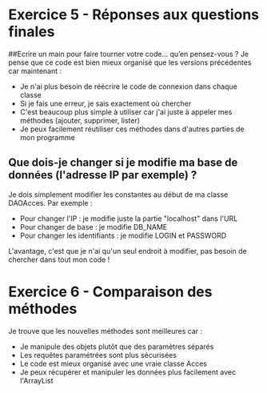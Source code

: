 # Exercice 5 - Réponses aux questions finales

##Ecrire un main pour faire tourner votre code… qu’en pensez-vous ?
Je pense que ce code est bien mieux organisé que les versions précédentes car maintenant :
* Je n'ai plus besoin de réécrire le code de connexion dans chaque classe
* Si je fais une erreur, je sais exactement où chercher
* C'est beaucoup plus simple à utiliser car j'ai juste à appeler mes méthodes (ajouter, supprimer, lister)
* Je peux facilement réutiliser ces méthodes dans d'autres parties de mon programme

## Que dois-je changer si je modifie ma base de données (l'adresse IP par exemple) ?
Je dois simplement modifier les constantes au début de ma classe DAOAcces. Par exemple :
* Pour changer l'IP : je modifie juste la partie "localhost" dans l'URL
* Pour changer de base : je modifie DB_NAME
* Pour changer les identifiants : je modifie LOGIN et PASSWORD

L'avantage, c'est que je n'ai qu'un seul endroit à modifier, pas besoin de chercher dans tout mon code !



# Exercice 6 - Comparaison des méthodes

Je trouve que les nouvelles méthodes sont meilleures car :
* Je manipule des objets plutôt que des paramètres séparés
* Les requêtes paramétrées sont plus sécurisées 
* Le code est mieux organisé avec une vraie classe Acces
* Je peux récupérer et manipuler les données plus facilement avec l'ArrayList
